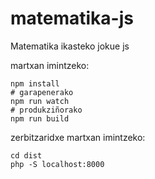 # matematika-js
Matematika ikasteko jokue js

martxan imintzeko:
```
npm install
# garapenerako
npm run watch
# produkziñorako
npm run build
```

zerbitzaridxe martxan imintzeko:
```
cd dist
php -S localhost:8000
```